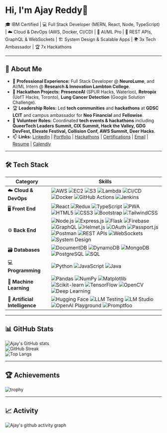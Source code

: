 # Hi, I'm Ajay Reddy👋  

🎓 IBM Certified | 💻 Full Stack Developer (MERN, React, Node, TypeScript) | ☁️ Cloud & DevOps (AWS, Docker, CI/CD) | 🤖 AI/ML Pro | 🔗 REST APIs, GraphQL & WebSockets | 🏗️ System Design & Scalable Apps | 🌍 3x Tech Ambassador | 🏆 7x Hackathons 

---

## 🚀 About Me
- 💼 **Professional Experience:** Full Stack Developer @ **NeuroLume**, and AI/ML Intern @ **Research & Innovation Lambton College**.  
- 🚀 **Hackathon Projects:** **PresenceAI** (SPUR Hacks, Waterloo), **Retropix** (UofT Hacks, Toronto), **Lung Cancer Detection** (Google Solution Challenge).  
- 🏆 **Leadership Roles:** Led **tech communities** and **hackathons** at **GDSC LCIT** and campus ambassador for **Neo Financial** and **Fellowise**.  
- 🤝 **Volunteer Roles:** Coordinated **tech events & hackathons** including **QueerTech Leaders Summit, CIX Summit, Hack the Valley, GDG DevFest, Elevate Festival, Collision Conf, AWS Summit, Deer Hacks**.
- 📫 **Links:** [LinkedIn](https://www.linkedin.com/in/ajayreddytech/) | [Portfolio](https://ajayhackz.netlify.app/) | [Hackathons](https://ajayhacks.netlify.app/) | [Certifications](https://drive.google.com/drive/folders/1UURMV6IbZpyhE84iOi6OcfKV76dvTlB7?usp=sharing) | [Email](mailto:ajayreddy.tech@gmail.com) | [Resume](https://drive.google.com/file/d/1CDDuWoajSrRTSLSnPwEDvmu4plxpaIVq/view?usp=drive_link) | [Calendly](https://calendly.com/ajayreddyfsd)


---

## 🛠 Tech Stack  

| **Category** | **Skills** |
|--------------|------------|
| ☁️ **Cloud & DevOps** | ![AWS](https://img.shields.io/badge/-AWS-05122A?logo=amazon-aws) ![EC2](https://img.shields.io/badge/-EC2-05122A?logo=amazon-aws) ![S3](https://img.shields.io/badge/-S3-05122A?logo=amazon-s3) ![Lambda](https://img.shields.io/badge/-Lambda-05122A?logo=aws-lambda) ![CI/CD](https://img.shields.io/badge/-CI%2FCD-05122A?logo=githubactions) ![Docker](https://img.shields.io/badge/-Docker-05122A?logo=docker) ![GitHub Actions](https://img.shields.io/badge/-GitHub%20Actions-05122A?logo=githubactions) ![Jenkins](https://img.shields.io/badge/-Jenkins-05122A?logo=jenkins) |
| 🖥️ **Front End** | ![React](https://img.shields.io/badge/-React-05122A?logo=react) ![Redux](https://img.shields.io/badge/-Redux-05122A?logo=redux) ![TypeScript](https://img.shields.io/badge/-TypeScript-05122A?logo=typescript) ![PWA](https://img.shields.io/badge/-PWA-05122A?logo=pwa) ![HTML5](https://img.shields.io/badge/-HTML5-05122A?logo=html5) ![CSS3](https://img.shields.io/badge/-CSS3-05122A?logo=css3) ![Bootstrap](https://img.shields.io/badge/-Bootstrap-05122A?logo=bootstrap) ![TailwindCSS](https://img.shields.io/badge/-TailwindCSS-05122A?logo=tailwind-css) |
| ⚙️ **Back End** | ![Node.js](https://img.shields.io/badge/-Node.js-05122A?logo=node.js) ![Express.js](https://img.shields.io/badge/-Express.js-05122A?logo=express) ![Flask](https://img.shields.io/badge/-Flask-05122A?logo=flask) ![Firebase](https://img.shields.io/badge/-Firebase-05122A?logo=firebase) ![GraphQL](https://img.shields.io/badge/-GraphQL-05122A?logo=graphql) ![Helmet.js](https://img.shields.io/badge/-Helmet.js-05122A?logo=node.js) ![OAuth](https://img.shields.io/badge/-OAuth-05122A?logo=auth0) ![Passport.js](https://img.shields.io/badge/-Passport.js-05122A?logo=passport) ![Postman](https://img.shields.io/badge/-Postman-05122A?logo=postman) ![REST APIs](https://img.shields.io/badge/-REST%20APIs-05122A?logo=api) ![WebSockets](https://img.shields.io/badge/-WebSockets-05122A?logo=socket.io) ![System Design](https://img.shields.io/badge/-System%20Design-05122A?logo=arch-linux) |
| 🗃️ **Databases** | ![DocumentDB](https://img.shields.io/badge/-DocumentDB-05122A?logo=amazon-dynamodb) ![DynamoDB](https://img.shields.io/badge/-DynamoDB-05122A?logo=amazondynamodb) ![MongoDB](https://img.shields.io/badge/-MongoDB-05122A?logo=mongodb) ![PostgreSQL](https://img.shields.io/badge/-PostgreSQL-05122A?logo=postgresql) ![SQL](https://img.shields.io/badge/-SQL-05122A?logo=sqlite) |
| 💻 **Programming** | ![Python](https://img.shields.io/badge/-Python-05122A?logo=python) ![JavaScript](https://img.shields.io/badge/-JavaScript-05122A?logo=javascript) ![Java](https://img.shields.io/badge/-Java-05122A?logo=java) |
| 🧠 **Machine Learning** | ![Pandas](https://img.shields.io/badge/-Pandas-05122A?logo=pandas) ![NumPy](https://img.shields.io/badge/-NumPy-05122A?logo=numpy) ![Matplotlib](https://img.shields.io/badge/-Matplotlib-05122A?logo=python) ![Scikit-learn](https://img.shields.io/badge/-Scikit--learn-05122A?logo=scikitlearn) ![TensorFlow](https://img.shields.io/badge/-TensorFlow-05122A?logo=tensorflow) ![OpenCV](https://img.shields.io/badge/-OpenCV-05122A?logo=opencv) ![Deep Learning](https://img.shields.io/badge/-Deep%20Learning-05122A?logo=tensorflow) |
| 🤖 **Artificial Intelligence** | ![Hugging Face](https://img.shields.io/badge/-HuggingFace-05122A?logo=huggingface) ![LLM Testing](https://img.shields.io/badge/-LLM%20Testing-05122A?logo=openai) ![LM Studio](https://img.shields.io/badge/-LM%20Studio-05122A?logo=ai) ![OpenAI Playground](https://img.shields.io/badge/-OpenAI%20Playground-05122A?logo=openai) ![Promptfoo](https://img.shields.io/badge/-Promptfoo-05122A?logo=openai) |


---

## 📊 GitHub Stats
![Ajay's GitHub stats](https://github-readme-stats.vercel.app/api?username=ajayreddyfsd&show_icons=true&theme=tokyonight)  
![GitHub Streak](https://streak-stats.demolab.com/?user=ajayreddyfsd&theme=tokyonight)  
![Top Langs](https://github-readme-stats.vercel.app/api/top-langs/?username=ajayreddyfsd&layout=compact&theme=tokyonight)  

---

## 🏆 Achievements
![trophy](https://github-profile-trophy.vercel.app/?username=ajayreddyfsd&theme=tokyonight&margin-w=10&margin-h=10)

---

## 📈 Activity
![Ajay's github activity graph](https://github-readme-activity-graph.vercel.app/graph?username=ajayreddyfsd&theme=tokyo-night&range=year)

